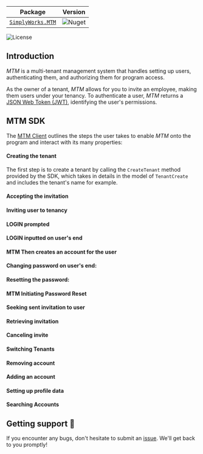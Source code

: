 | **Package**       | **Version** |
| :----------------:|:----------------------:|
| [`SimplyWorks.MTM`](https://www.nuget.org/packages/SimplyWorks.Mtm.Sdk/)|![Nuget](https://img.shields.io/nuget/v/SimplyWorks.Mtm.Sdk?style=for-the-badge)|

![License](https://img.shields.io/badge/license-MIT-blue.svg)

## Introduction 
_MTM_ is a multi-tenant management system that handles setting up users, authenticating them, and authorizing them for program access. 

As the owner of a tenant, _MTM_ allows for you to invite an employee, making them users under your tenancy. 
To authenticate a user, _MTM_ returns a [JSON Web Token (JWT)](https://jwt.io), identifying the user's permissions. 

## MTM SDK
The [MTM Client](https://github.com/simplify9/Mtm/blob/master/SW.Mtm.Sdk/MtmClient.cs) outlines the steps the user takes to enable _MTM_ onto the program and interact with its many properties:
 
#### Creating the tenant 
The first step is to create a tenant by calling the `CreateTenant` method provided by the SDK, which takes in details in the model of `TenantCreate` and includes the tenant's name for example.

#### Accepting the invitation 

#### Inviting user to tenancy 

#### LOGIN prompted

#### LOGIN inputted on user's end

#### MTM Then creates an account for the user

#### Changing password on user's end:

#### Resetting the password:

#### MTM Initiating Password Reset 

#### Seeking sent invitation to user

#### Retrieving invitation

#### Canceling invite 

#### Switching Tenants 

#### Removing account 

#### Adding an account 

#### Setting up profile data

#### Searching Accounts 

## Getting support 👷
If you encounter any bugs, don't hesitate to submit an [issue](https://github.com/simplify9/Mtm/issues). We'll get back to you promptly! 
